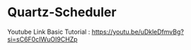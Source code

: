# Quartz-Scheduler

Youtube Link Basic Tutorial : https://youtu.be/uDkleDfmvBg?si=sC6F0cIWuOI9CHZp 
